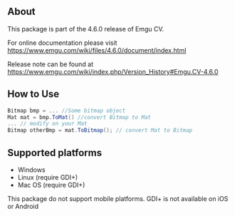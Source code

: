 ## About

This package is part of the 4.6.0 release of Emgu CV. 

For online documentation please visit
<https://www.emgu.com/wiki/files/4.6.0/document/index.html>

Release note can be found at
<https://www.emgu.com/wiki/index.php/Version_History#Emgu.CV-4.6.0>

## How to Use

```csharp
Bitmap bmp = ... //Some bitmap object
Mat mat = bmp.ToMat() //convert Bitmap to Mat
... // modify on your Mat
Bitmap otherBmp = mat.ToBitmap(); // convert Mat to Bitmap
```

## Supported platforms

* Windows
* Linux (require GDI+)
* Mac OS (require GDI+)

This package do not support mobile platforms. GDI+ is not available on iOS or Android
